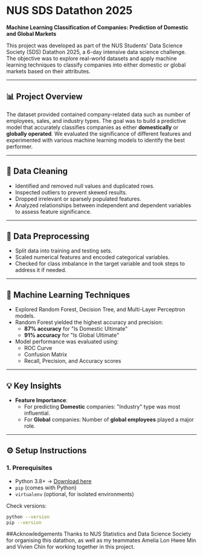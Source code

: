 # NUS SDS Datathon 2025  
**Machine Learning Classification of Companies: Prediction of Domestic and Global Markets**

This project was developed as part of the NUS Students' Data Science Society (SDS) Datathon 2025, a 6-day intensive data science challenge. The objective was to explore real-world datasets and apply machine learning techniques to classify companies into either domestic or global markets based on their attributes.

---

## 📊 Project Overview

The dataset provided contained company-related data such as number of employees, sales, and industry types. The goal was to build a predictive model that accurately classifies companies as either **domestically** or **globally operated**. We evaluated the significance of different features and experimented with various machine learning models to identify the best performer.

---

## 🧹 Data Cleaning

- Identified and removed null values and duplicated rows.
- Inspected outliers to prevent skewed results.
- Dropped irrelevant or sparsely populated features.
- Analyzed relationships between independent and dependent variables to assess feature significance.

---

## 🔧 Data Preprocessing

- Split data into training and testing sets.
- Scaled numerical features and encoded categorical variables.
- Checked for class imbalance in the target variable and took steps to address it if needed.

---

## 🤖 Machine Learning Techniques

- Explored Random Forest, Decision Tree, and Multi-Layer Perceptron models.
- Random Forest yielded the highest accuracy and precision:
  - **87% accuracy** for "Is Domestic Ultimate"
  - **91% accuracy** for "Is Global Ultimate"
- Model performance was evaluated using:
  - ROC Curve
  - Confusion Matrix
  - Recall, Precision, and Accuracy scores

---

## 💡 Key Insights

- **Feature Importance**:
  - For predicting **Domestic** companies: "Industry" type was most influential.
  - For **Global** companies: Number of **global employees** played a major role.

---

## ⚙️ Setup Instructions

### 1. Prerequisites

- Python 3.8+ → [Download here](https://www.python.org/downloads/)
- `pip` (comes with Python)
- `virtualenv` (optional, for isolated environments)

Check versions:
```bash
python --version
pip --version
```

##Acknowledgements
Thanks to NUS Statistics and Data Science Society for organising this datathon, as well as my teammates Amelia Lon Hwee Min and Vivien Chin for working together in this project. 

